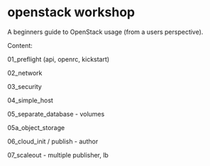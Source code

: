 # openstack workshop

A beginners guide to OpenStack usage (from a users perspective).


Content:

01_preflight (api, openrc, kickstart)

02_network

03_security

04_simple_host

05_separate_database - volumes

05a_object_storage

06_cloud_init / publish - author

07_scaleout - multiple publisher, lb
